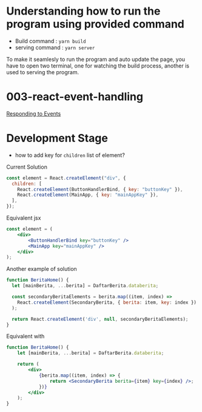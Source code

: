 # Understanding how to run the program using provided command

-   Build command : `yarn build`
-   serving command : `yarn server`

To make it seamlesly to run the program and auto update the page, you have to
open two terminal, one for watching the build process, another is used to serving
the program.

# 003-react-event-handling

[Responding to Events](https://react.dev/learn/adding-interactivity)

# Development Stage

-   how to add key for `children` list of element?

Current Solution

```JavaScript
const element = React.createElement("div", {
  children: [
    React.createElement(ButtonHandlerBind, { key: "buttonKey" }),
    React.createElement(MainApp, { key: "mainAppKey" }),
  ],
});
```

Equivalent jsx

```jsx
const element = (
    <div>
        <ButtonHandlerBind key="buttonKey" />
        <MainApp key="mainAppKey" />
    </div>
);
```

Another example of solution

```javascript
function BeritaHome() {
  let [mainBerita, ...berita] = DaftarBerita.databerita;

  const secondaryBeritaElements = berita.map((item, index) =>
    React.createElement(SecondaryBerita, { berita: item, key: index })
  );

  return React.createElement('div', null, secondaryBeritaElements);
}
```

Equivalent with

```jsx
function BeritaHome() {
    let [mainBerita, ...berita] = DaftarBerita.databerita;

    return (
        <div>
            {berita.map((item, index) => {
                return <SecondaryBerita berita={item} key={index} />;
            })}
        </div>
    );
}
```